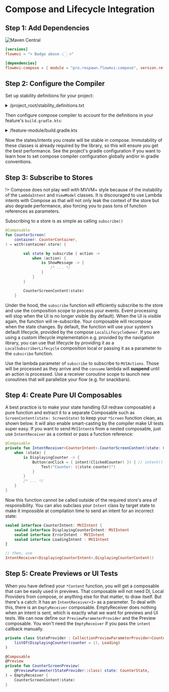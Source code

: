# Compose and Lifecycle Integration

## Step 1: Add Dependencies

![Maven Central](https://img.shields.io/maven-central/v/pro.respawn.flowmvi/core?label=Maven%20Central)

```toml
[versions]
flowmvi = "< Badge above 👆🏻 >"

[dependencies]
flowmvi-compose = { module = "pro.respawn.flowmvi:compose", version.ref = "flowmvi" }
```

## Step 2: Configure the Compiler

Set up stability definitions for your project:

<details>
<summary>/project_root/stability_definitions.txt</summary>

```text
pro.respawn.flowmvi.api.MVIIntent
pro.respawn.flowmvi.api.MVIState
pro.respawn.flowmvi.api.MVIAction
pro.respawn.flowmvi.api.Store
pro.respawn.flowmvi.api.Container
pro.respawn.flowmvi.api.ImmutableStore
pro.respawn.flowmvi.dsl.LambdaIntent
pro.respawn.flowmvi.api.SubscriberLifecycle
pro.respawn.flowmvi.api.IntentReceiver
```

</details>

Then configure compose compiler to account for the definitions in your feature's `build.gradle.kts`:

<details>
<summary>/feature-module/build.gradle.kts</summary>

```kotlin
composeCompiler {
    stabilityConfigurationFiles.add(rootProject.layout.projectDirectory.file("stability_definitions.txt"))
}
```

</details>

Now the states/intents you create will be stable in compose. Immutability of these classes is already required by the
library, so this will ensure you get the best performance. See the project's gradle configuration if you want to learn
how to set compose compiler configuration globally and/or in gradle conventions.

## Step 3: Subscribe to Stores

!> Compose does not play well with MVVM+ style because of the instability of the `LambdaIntent` and `ViewModel` classes.
It is discouraged to use Lambda intents with Compose as that will not only leak the context of the store but
also degrade performance, also forcing you to pass tons of function references as parameters.

Subscribing to a store is as simple as calling `subscribe()`

```kotlin
@Composable
fun CounterScreen(
    container: CounterContainer,
) = with(container.store) {

        val state by subscribe { action ->
            when (action) {
                is ShowMessage -> {
                    /* ... */
                }
            }
        }

        CounterScreenContent(state)
    }
```

Under the hood, the `subscribe` function will efficiently subscribe to the store and
use the composition scope to process your events. Event processing will stop when the UI is no longer visible (by
default). When the UI is visible again, the function will re-subscribe. Your composable will recompose when the state
changes. By default, the function will use your system's default lifecycle, provided by the
compose `LocalLifecycleOwner`. If you are using a custom lifecycle implementation e.g. provided by the navigation
library, you can use that lifecycle by providing it as a `LocalSubscriberLifecycle` composition local or passing it as
a parameter to the `subscribe` function.

Use the lambda parameter of `subscribe` to subscribe to `MVIActions`. Those will be processed as they arrive and
the `consume` lambda will **suspend** until an action is processed. Use a receiver coroutine scope to
launch new coroutines that will parallelize your flow (e.g. for snackbars).

## Step 4: Create Pure UI Composables

A best practice is to make your state handling (UI redraw composable) a pure function and extract it to a separate
Composable such as `ScreenContent(state: ScreenState)` to keep your `*Screen` function clean, as shown below.
It will also enable smart-casting by the compiler make UI tests super easy. If you want to send `MVIIntent`s from a 
nested composable, just use `IntentReceiver` as a context or pass a function reference:

```kotlin
@Composable
private fun IntentReceiver<CounterIntent>.CounterScreenContent(state: CounterState) {
    when (state) {
        is DisplayingCounter -> {
            Button(onClick = { intent(ClickedCounter) }) { // intent() available from the receiver parameter
                Text("Counter: ${state.counter}")
            }
        }
        /* ... */
    }
}
```

Now this function cannot be called outside of the required store's area of responsibility.
You can also subclass your `Intent` class by target state to make it impossible at compilation time to send an intent 
for an incorrect state:

```kotlin
sealed interface CounterIntent: MVIIntent {
    sealed interface DisplayingCounterIntent: MVIIntent
    sealed interface ErrorIntent : MVIIntent
    sealed interface LoadingIntent : MVIIntent
}

// then, use 
IntentReceiver<DisplayingCounterIntent>.DisplayingCounterContent()
```

## Step 5: Create Previews or UI Tests

When you have defined your `*Content` function, you will get a composable that can be easily used in previews.
That composable will not need DI, Local Providers from compose, or anything else for that matter, to draw itself.
But there's a catch: It has an `IntentReceiver<I>` as a parameter. To deal with this, there is an `EmptyReceiver`
composable. EmptyReceiver does nothing when an intent is sent, which is exactly what we want for previews and UI tests.
We can now define our `PreviewParameterProvider` and the Preview composable. 
You won't need the `EmptyReceiver` if you pass the `intent` callback manually.

```kotlin
private class StateProvider : CollectionPreviewParameterProvider<CounterState>(
    listOf(DisplayingCounter(counter = 1), Loading)
)

@Composable
@Preview
private fun CounterScreenPreview(
    @PreviewParameter(StateProvider::class) state: CounterState,
) = EmptyReceiver {
    CounterScreenContent(state)
}
```

